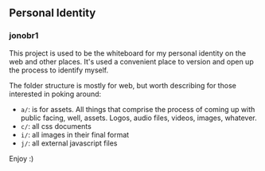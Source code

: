 ## Personal Identity
### jonobr1

This project is used to be the whiteboard for my personal identity on the web and other places. It's used a convenient place to version and open up the process to identify myself.

The folder structure is mostly for web, but worth describing for those interested in poking around:

+ `a/`: is for assets. All things that comprise the process of coming up with public facing, well, assets. Logos, audio files, videos, images, whatever.
+ `c/`: all css documents
+ `i/`: all images in their final format
+ `j/`: all external javascript files

Enjoy :)